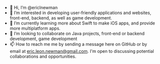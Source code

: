 - 👋 Hi, I’m @ericlnewman
- 👀 I’m interested in developing user-friendly applications and websites, front-end, backend, as well as game development.
- 🌱 I’m currently learning more about Swift to make iOS apps, and provide more multiplatform apps.
- 💞️ I’m looking to collaborate on Java projects, front-end or backend development, game development
- 📫 How to reach me  me by sending a message here on GitHub or by email at eric.leon.newman@gmail.com. I'm open to discussing potential collaborations and opportunities.

<!---
ericlnewman/ericlnewman is a ✨ special ✨ repository because its `README.md` (this file) appears on your GitHub profile.
You can click the Preview link to take a look at your changes.
--->
